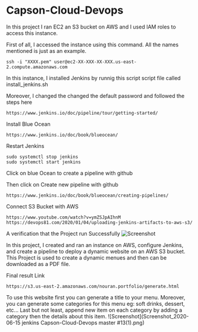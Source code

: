 # Capson-Cloud-Devops

In this project I ran EC2 an S3 bucket on AWS and I used IAM roles to access this instance.

First of all, I accessed the instance using this command.  All the names mentioned is just as an example.

```
ssh -i "XXXX.pem" user@ec2-XX-XXX-XX-XXX.us-east-2.compute.amazonaws.com 
```

In this instance, I installed Jenkins by runnig this script script file called install_jenkins.sh

Moreover, I changed the changed the default password and followed the steps here

```https://www.jenkins.io/doc/pipeline/tour/getting-started/```

Install Blue Ocean

```
https://www.jenkins.io/doc/book/blueocean/
```

Restart Jenkins
```
sudo systemctl stop jenkins
sudo systemctl start jenkins
```

Click on blue Ocean to create a pipeline with github

Then click on Create new pipeline with github

```
https://www.jenkins.io/doc/book/blueocean/creating-pipelines/
```

Connect S3 Bucket with AWS
```
https://www.youtube.com/watch?v=ymZSJpAIhnM
https://devops81.com/2020/01/04/uploading-jenkins-artifacts-to-aws-s3/
```
A verification that the Project run Successfully
![Screenshot](screenshot.png)

In this project, I created and ran an instance on AWS, configure Jenkins, and create a pipeline to deploy a dynamic website on an AWS S3 bucket. This Project is used to create a dynamic menues and then can be downloaded as a PDF file.

Final result Link

```https://s3.us-east-2.amazonaws.com/nouran.portfolio/generate.html```

To use this website first you can generate a title to your menu. Moreover, you can generate some categories for this menu eg: soft drinks, dessert, etc... Last but not least, append new item on each category by adding a category then the details about this item.
![Screenshot](Screenshot_2020-06-15 jenkins Capson-Cloud-Devops master #13(1).png)





